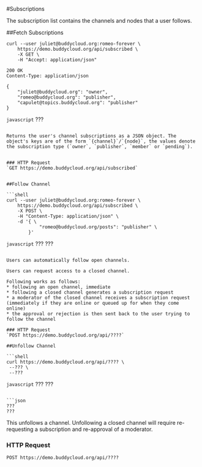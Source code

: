 #Subscriptions

The subscription list contains the channels and nodes that a user follows.

##Fetch Subscriptions

```shell
curl --user juliet@buddycloud.org:romeo-forever \
    https://demo.buddycloud.org/api/subscribed \
    -X GET \
    -H "Accept: application/json"
```

```shell
200 OK
Content-Type: application/json

{
    "juliet@buddycloud.org": "owner",
    "romeo@buddycloud.org": "publisher",
    "capulet@topics.buddycloud.org": "publisher"
}
```

```javascript```
???
```

Returns the user's channel subscriptions as a JSON object. The object's keys are of the form `{channel}`/`{node}`, the values denote the subscription type (`owner`, `publisher`, `member` or `pending`).


### HTTP Request
`GET https://demo.buddycloud.org/api/subscribed`


##Follow Channel

```shell
curl --user juliet@buddycloud.org:romeo-forever \
    https://demo.buddycloud.org/api/subscribed \
    -X POST \
    -H "Content-Type: application/json" \
    -d '{ \
            "romeo@buddycloud.org/posts": "publisher" \
        }'
```

```javascript```
???
???
```

Users can automatically follow open channels. 

Users can request access to a closed channel.

Following works as follows:
* following an open channel, immediate
* following a closed channel generates a subscription request
* a moderator of the closed channel receives a subscription request (immediately if they are online or queued up for when they come online)
* the approval or rejection is then sent back to the user trying to follow the channel

### HTTP Request
`POST https://demo.buddycloud.org/api/????`

##Unfollow Channel

```shell
curl https://demo.buddycloud.org/api/???? \
 --??? \
 --???
```

```javascript```
???
???
```

```json
???
???
```

This unfollows a channel. Unfollowing a closed channel will require re-requesting a subscription and re-approval of a moderator.

### HTTP Request
`POST https://demo.buddycloud.org/api/????`

